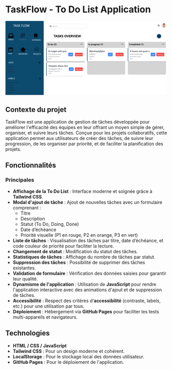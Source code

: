 # TaskFlow - To Do List Application
 ![TaskFlow App Screenshot](/images/PROJECT-SCREEN.png)
## Contexte du projet

TaskFlow est une application de gestion de tâches développée pour améliorer l'efficacité des équipes en leur offrant un moyen simple de gérer, organiser, et suivre leurs tâches. Conçue pour les projets collaboratifs, cette application permet aux utilisateurs de créer des tâches, de suivre leur progression, de les organiser par priorité, et de faciliter la planification des projets.

## Fonctionnalités

### Principales

- **Affichage de la To Do List** : Interface moderne et soignée grâce à **Tailwind CSS**.
- **Modal d'ajout de tâche** : Ajout de nouvelles tâches avec un formulaire comprenant :
  - Titre
  - Description
  - Statut (To Do, Doing, Done)
  - Date d’échéance
  - Priorité visuelle (P1 en rouge, P2 en orange, P3 en vert)
- **Liste de tâches** : Visualisation des tâches par titre, date d’échéance, et code couleur de priorité pour faciliter la lecture.
- **Changement de statut** : Modification du statut des tâches.
- **Statistiques de tâches** : Affichage du nombre de tâches par statut.
- **Suppression des tâches** : Possibilité de supprimer des tâches existantes.
- **Validation de formulaire** : Vérification des données saisies pour garantir leur qualité.
- **Dynamisme de l'application** : Utilisation de **JavaScript** pour rendre l'application interactive avec des animations d'ajout et de suppression de tâches.
- **Accessibilité** : Respect des critères d’**accessibilité** (contraste, labels, etc.) pour une utilisation par tous.
- **Déploiement** : Hébergement via **GitHub Pages** pour faciliter les tests multi-appareils et navigateurs.

## Technologies

- **HTML / CSS / JavaScript**
- **Tailwind CSS** : Pour un design moderne et cohérent.
- **LocalStorage** : Pour le stockage local des données utilisateur.
- **GitHub Pages** : Pour le déploiement de l'application.